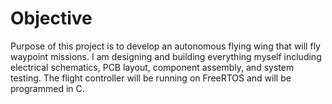 
# Objective
Purpose of this project is to develop an autonomous flying wing that will fly waypoint
missions. I am designing and building everything myself including electrical schematics,
PCB layout, component assembly, and system testing. The flight controller will be running 
on FreeRTOS and will be programmed in C. 
